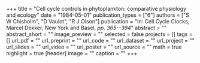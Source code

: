 +++
title = "Cell cycle controls in phytoplankton: comparative physiology and ecology"
date = "1984-05-01"
publication_types = ["6"]
authors = ["S W Chisholm", "D Vaulot", "R J Olson"]
publication = "In: Cell Cycle Clocks, Marcel Dekker, New York and Basel, _pp. 365--394_"
abstract = ""
abstract_short = ""
image_preview = ""
selected = false
projects = []
tags = []
url_pdf = ""
url_preprint = ""
url_code = ""
url_dataset = ""
url_project = ""
url_slides = ""
url_video = ""
url_poster = ""
url_source = ""
math = true
highlight = true
[header]
image = ""
caption = ""
+++
